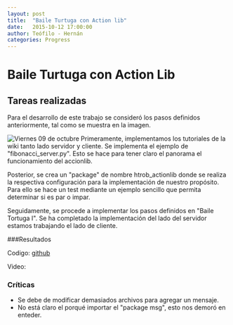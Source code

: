 ```yaml
---
layout: post
title:  "Baile Turtuga con Action lib"
date:   2015-10-12 17:00:00
author: Teófilo - Hernán
categories: Progress
---
```


# Baile Turtuga con Action Lib

## Tareas realizadas
Para el desarrollo de este trabajo se consideró los pasos definidos anteriormente, tal como se muestra en la imagen.

![Viernes 09 de octubre]({{site.baseurl}}/assets/week-progress/turtledance.png) 
Primeramente, implementamos los tutoriales de la wiki tanto lado servidor y cliente. Se implementa el ejemplo de "fibonacci_server.py". Esto se hace para tener claro el panorama el funcionamiento del accionlib.

Posterior, se crea un "package" de nombre htrob_actionlib donde se realiza la respectiva configuración para la implementación de nuestro propósito. Para ello se hace un test mediante un ejemplo sencillo que permita determinar si es par o impar. 

Seguidamente, se procede a implementar los pasos definidos en "Baile Tortuga I". Se ha completado la implementación del lado del servidor estamos trabajando el lado de cliente.

###Resultados

Codigo: <a href="https://github.com/tchambil/bailetortuga2">github</a>

Video:
 

### Críticas
- Se debe de modificar demasiados archivos para agregar un mensaje.
- No está claro el porqué importar el "package msg", esto nos demoró en enteder.
